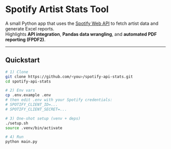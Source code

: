# Spotify Artist Stats Tool

A small Python app that uses the [Spotify Web API](https://developer.spotify.com/documentation/web-api) to fetch artist data and generate Excel reports.  
Highlights **API integration**, **Pandas data wrangling**, and **automated PDF reporting (FPDF2)**.

---

## Quickstart

```bash
# 1) Clone
git clone https://github.com/<you>/spotify-api-stats.git
cd spotify-api-stats

# 2) Env vars
cp .env.example .env
# then edit .env with your Spotify credentials:
# SPOTIFY_CLIENT_ID=...
# SPOTIFY_CLIENT_SECRET=...

# 3) One-shot setup (venv + deps)
./setup.sh
source .venv/bin/activate

# 4) Run
python main.py

